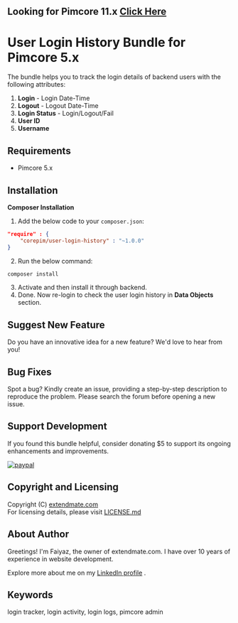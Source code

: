 ## Looking for Pimcore 11.x [Click Here](https://github.com/extendmategit/pimcore-bundle-login-tracker) ##

# User Login History Bundle for Pimcore 5.x

The bundle helps you to track the login details of backend users with the following attributes:

1. **Login** - Login Date-Time
1. **Logout** - Logout Date-Time
1. **Login Status** - Login/Logout/Fail
1. **User ID**
1. **Username**

## Requirements
* Pimcore 5.x


## Installation

**Composer Installation**  

 1. Add the below code to your `composer.json`:
```json
"require" : {
    "corepim/user-login-history" : "~1.0.0"
}
```
 2. Run the below command:
```bash
composer install
```
 3. Activate and then install it through backend.
 4. Done. Now re-login to check the user login history in **Data Objects** section. 

## Suggest New Feature

Do you have an innovative idea for a new feature? We'd love to hear from you!

## Bug Fixes

Spot a bug? Kindly create an issue, providing a step-by-step description to reproduce the problem. Please search the forum before opening a new issue.

## Support Development

If you found this bundle helpful, consider donating $5 to support its ongoing enhancements and improvements.


[![paypal](https://www.paypalobjects.com/en_US/i/btn/btn_donateCC_LG.gif)](https://www.paypal.me/erfaiyazalam/)

## Copyright and Licensing

Copyright (C) [extendmate.com](https://extendmate.com)  
For licensing details, please visit [LICENSE.md](LICENSE.md)

## About Author

Greetings! I'm Faiyaz, the owner of extendmate.com. I have over 10 years of experience in website development.

Explore more about me on my [LinkedIn profile](https://www.linkedin.com/in/erfaiyazalam/ "Faiyaz Alam LinkedIn Profile") .

## Keywords
login tracker, login activity, login logs, pimcore admin